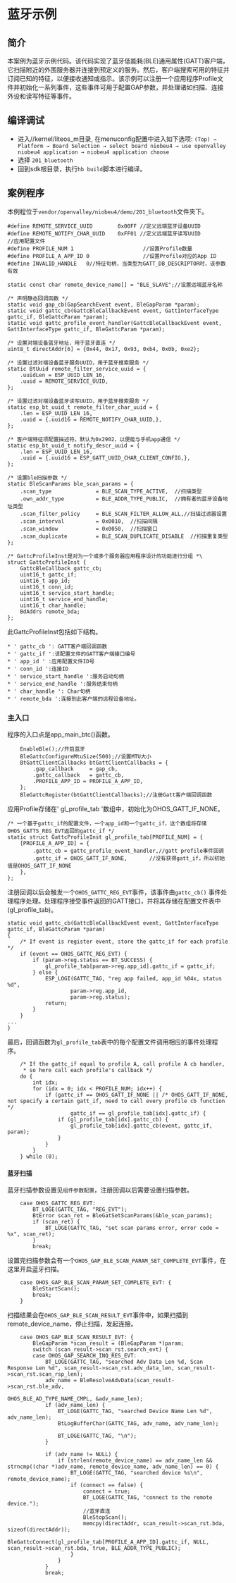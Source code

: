 # 蓝牙示例

## 简介

本案例为蓝牙示例代码。该代码实现了蓝牙低能耗(BLE)通用属性(GATT)客户端，它扫描附近的外围服务器并连接到预定义的服务。然后，客户端搜索可用的特征并订阅已知的特征，以便接收通知或指示。该示例可以注册一个应用程序Profile文件并初始化一系列事件，这些事件可用于配置GAP参数，并处理诸如扫描、连接外设和读写特征等事件。

## 编译调试

- 进入//kernel/liteos_m目录, 在menuconfig配置中进入如下选项:
  `(Top) → Platform → Board Selection → select board niobeu4 → use openvalley niobeu4 application → niobeu4 application choose`
- 选择 `201_bluetooth`
- 回到sdk根目录，执行`hb build`脚本进行编译。

## 案例程序

本例程位于`vendor/openvalley/niobeu4/demo/201_bluetooth`文件夹下。

```
#define REMOTE_SERVICE_UUID        0x00FF //定义远端蓝牙设备UUID
#define REMOTE_NOTIFY_CHAR_UUID    0xFF01 //定义远端蓝牙读写UUID
//应用配置文件
#define PROFILE_NUM 1                      //设置Profile数量
#define PROFILE_A_APP_ID 0                 //设置Profile对应的App ID
#define INVALID_HANDLE   0//特征句柄，当类型为GATT_DB_DESCRIPTOR时，该参数有效

static const char remote_device_name[] = "BLE_SLAVE";//设置远端蓝牙名称

/* 声明静态回调函数 */
static void gap_cb(GapSearchEvent event, BleGapParam *param);
static void gattc_cb(GattcBleCallbackEvent event, GattInterfaceType gattc_if, BleGattcParam *param);
static void gattc_profile_event_handler(GattcBleCallbackEvent event, GattInterfaceType gattc_if, BleGattcParam *param);

/* 设置对端设备蓝牙地址，用于蓝牙直连 */
uint8_t directAddr[6] = {0x44, 0x17, 0x93, 0xb4, 0x0b, 0xe2};

/* 设置过滤对端设备蓝牙服务UUID，用于蓝牙搜索服务 */
static BtUuid remote_filter_service_uuid = {
    .uuidLen = ESP_UUID_LEN_16,
    .uuid = REMOTE_SERVICE_UUID,
};

/* 设置过滤对端设备蓝牙读写UUID，用于蓝牙搜索服务 */
static esp_bt_uuid_t remote_filter_char_uuid = {
    .len = ESP_UUID_LEN_16,
    .uuid = {.uuid16 = REMOTE_NOTIFY_CHAR_UUID,},
};

/* 客户端特征项配置描述符。默认为0x2902，以便能与手机app通信 */
static esp_bt_uuid_t notify_descr_uuid = {
    .len = ESP_UUID_LEN_16,
    .uuid = {.uuid16 = ESP_GATT_UUID_CHAR_CLIENT_CONFIG,},
};

/* 设置ble扫描参数 */
static BleScanParams ble_scan_params = {
    .scan_type              = BLE_SCAN_TYPE_ACTIVE,  //扫描类型
    .own_addr_type          = BLE_ADDR_TYPE_PUBLIC,  //拥有者的蓝牙设备地址类型
    .scan_filter_policy     = BLE_SCAN_FILTER_ALLOW_ALL,//扫描过滤器设置
    .scan_interval          = 0x0010,  //扫描间隔
    .scan_window            = 0x0050,  //扫描窗口
    .scan_duplicate         = BLE_SCAN_DUPLICATE_DISABLE  //扫描重复类型
};

/* GattcProfileInst是对为一个或多个服务器应用程序设计的功能进行分组 *\
struct GattcProfileInst {
    GattcBleCallback gattc_cb;
    uint16_t gattc_if;
    uint16_t app_id;
    uint16_t conn_id;
    uint16_t service_start_handle;
    uint16_t service_end_handle;
    uint16_t char_handle;
    BdAddrs remote_bda;
};
```

此GattcProfileInst包括如下结构。

```
* ' gattc_cb ': GATT客户端回调函数
* ' gattc_if ':该配置文件的GATT客户端接口编号
* ' app_id ' :应用配置文件ID号
* ' conn_id ':连接ID
* ' service_start_handle ':服务启动句柄
* ' service_end_handle ':服务结束句柄
* ' char_handle ': Char句柄
* ' remote_bda ':连接到此客户端的远程设备地址。
```

### 主入口

程序的入口点是app_main_btc()函数。

```
    EnableBle();//开启蓝牙
    BleGattcConfigureMtuSize(500);//设置MTU大小
    BtGattClientCallbacks btGattClientCallbacks = {
        .gap_callback     = gap_cb,
        .gattc_callback   = gattc_cb,
        .PROFILE_APP_ID = PROFILE_A_APP_ID,
    };
    BleGattcRegister(btGattClientCallbacks);//注册Gatt客户端回调函数
```

应用Profile存储在' gl_profile_tab '数组中，初始化为OHOS_GATT_IF_NONE。

```
/* 一个基于gattc_if的配置文件，一个app_id和一个gattc_if，这个数组将存储OHOS_GATTS_REG_EVT返回的gattc_if */
static struct GattcProfileInst gl_profile_tab[PROFILE_NUM] = {
    [PROFILE_A_APP_ID] = {
        .gattc_cb = gattc_profile_event_handler,//gatt profile事件回调
        .gattc_if = OHOS_GATT_IF_NONE,       //没有获得gatt_if，所以初始值是OHOS_GATT_IF_NONE 
    },
};
```

注册回调以后会触发一个`OHOS_GATTC_REG_EVT`事件，该事件由`gattc_cb()` 事件处理程序处理。处理程序接受事件返回的GATT接口，并将其存储在配置文件表中(gl_profile_tab)。

```
static void gattc_cb(GattcBleCallbackEvent event, GattInterfaceType gattc_if, BleGattcParam *param)
{
    /* If event is register event, store the gattc_if for each profile */
    if (event == OHOS_GATTC_REG_EVT) {
        if (param->reg.status == BT_SUCCESS) {
            gl_profile_tab[param->reg.app_id].gattc_if = gattc_if;
        } else {
            ESP_LOGI(GATTC_TAG, "reg app failed, app_id %04x, status %d",
                    param->reg.app_id,
                    param->reg.status);
            return;
        }
    }
...
}
```

最后，回调函数为` gl_profile_tab `表中的每个配置文件调用相应的事件处理程序。

```
    /* If the gattc_if equal to profile A, call profile A cb handler,
     * so here call each profile's callback */
    do {
        int idx;
        for (idx = 0; idx < PROFILE_NUM; idx++) {
            if (gattc_if == OHOS_GATT_IF_NONE || /* OHOS_GATT_IF_NONE, not specify a certain gatt_if, need to call every profile cb function */
                    gattc_if == gl_profile_tab[idx].gattc_if) {
                if (gl_profile_tab[idx].gattc_cb) {
                    gl_profile_tab[idx].gattc_cb(event, gattc_if, param);
                }
            }
        }
    } while (0);
```

#### 蓝牙扫描

蓝牙扫描参数设置见`组件参数配置`，注册回调以后需要设置扫描参数。

```
    case OHOS_GATTC_REG_EVT:
        BT_LOGE(GATTC_TAG, "REG_EVT");
        BtError scan_ret = BleGatSetScanParams(&ble_scan_params);
        if (scan_ret) {
            BT_LOGE(GATTC_TAG, "set scan params error, error code = %x", scan_ret);
        }
        break;
```

设置完扫描参数会有一个`OHOS_GAP_BLE_SCAN_PARAM_SET_COMPLETE_EVT`事件，在这里开启蓝牙扫描。

```
    case OHOS_GAP_BLE_SCAN_PARAM_SET_COMPLETE_EVT: {
        BleStartScan();
        break;
    }
```

扫描结果会在`OHOS_GAP_BLE_SCAN_RESULT_EVT`事件中，如果扫描到remote_device_name，停止扫描，发起连接。

```
    case OHOS_GAP_BLE_SCAN_RESULT_EVT: {
        BleGapParam *scan_result = (BleGapParam *)param;
        switch (scan_result->scan_rst.search_evt) {
        case OHOS_GAP_SEARCH_INQ_RES_EVT:
            BT_LOGE(GATTC_TAG, "searched Adv Data Len %d, Scan Response Len %d", scan_result->scan_rst.adv_data_len, scan_result->scan_rst.scan_rsp_len);
            adv_name = BleResolveAdvData(scan_result->scan_rst.ble_adv,
                                                OHOS_BLE_AD_TYPE_NAME_CMPL, &adv_name_len);
            if (adv_name_len) {
                BT_LOGE(GATTC_TAG, "searched Device Name Len %d", adv_name_len);
                BtLogBufferChar(GATTC_TAG, adv_name, adv_name_len);

                BT_LOGE(GATTC_TAG, "\n");
            }

            if (adv_name != NULL) {
                if (strlen(remote_device_name) == adv_name_len && strncmp((char *)adv_name, remote_device_name, adv_name_len) == 0) {
                    BT_LOGE(GATTC_TAG, "searched device %s\n", remote_device_name);
                    if (connect == false) {
                        connect = true;
                        BT_LOGE(GATTC_TAG, "connect to the remote device.");
                        //蓝牙直连
                        BleStopScan();
                        memcpy(directAddr, scan_result->scan_rst.bda, sizeof(directAddr));
                        BleGattcConnect(gl_profile_tab[PROFILE_A_APP_ID].gattc_if, NULL, scan_result->scan_rst.bda, true, BLE_ADDR_TYPE_PUBLIC);
                    }
                }
            }
            break;
```


